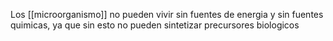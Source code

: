 Los [[microorganismo]] no pueden vivir sin fuentes de energia y sin fuentes quimicas, ya que sin esto no pueden sintetizar precursores biologicos
